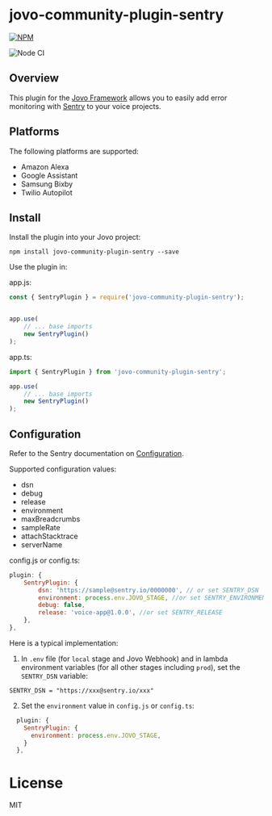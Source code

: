 # jovo-community-plugin-sentry

[![NPM](https://nodei.co/npm/jovo-community-plugin-sentry.png)](https://nodei.co/npm/jovo-community-plugin-sentry/)

![Node CI](https://github.com/jovo-community/jovo-community-plugin-sentry/workflows/Build/badge.svg)

## Overview
This plugin for the [Jovo Framework](https://github.com/jovotech/jovo-framework) allows you to easily add error monitoring with [Sentry](https://sentry.io) to your voice projects.

## Platforms
The following platforms are supported:
* Amazon Alexa
* Google Assistant
* Samsung Bixby
* Twilio Autopilot

## Install
Install the plugin into your Jovo project:

`npm install jovo-community-plugin-sentry --save`

Use the plugin in:

app.js:
```javascript
const { SentryPlugin } = require('jovo-community-plugin-sentry');


app.use(
    // ... base imports
    new SentryPlugin()
);
```


app.ts:
```typescript
import { SentryPlugin } from 'jovo-community-plugin-sentry';

app.use(
    // ... base imports
    new SentryPlugin()
);
```

## Configuration

Refer to the Sentry documentation on [Configuration](https://docs.sentry.io/error-reporting/configuration/?platform=node).

Supported configuration values:
- dsn
- debug
- release
- environment
- maxBreadcrumbs
- sampleRate
- attachStacktrace
- serverName

config.js or config.ts:
```javascript
plugin: {
    SentryPlugin: {
        dsn: 'https://sample@sentry.io/0000000', // or set SENTRY_DSN
        environment: process.env.JOVO_STAGE, //or set SENTRY_ENVIRONMENT
        debug: false,
        release: 'voice-app@1.0.0', //or set SENTRY_RELEASE
    },
},
```

Here is a typical implementation:
1. In `.env` file (for `local` stage and Jovo Webhook) and in lambda environment variables (for all other stages including `prod`), set the `SENTRY_DSN` variable:

```
SENTRY_DSN = "https://xxx@sentry.io/xxx"
```

2. Set the `environment` value in `config.js` or `config.ts`:

```js
  plugin: {
    SentryPlugin: {
      environment: process.env.JOVO_STAGE,
    }
  },
```

# License

MIT
